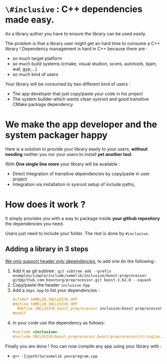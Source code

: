 # `\#inclusive` : C++ dependencies made easy.
As a library author you have to ensure the library can be used easily. 

The problem is that a library user might get an hard time to consume a C++ library ! Dependency management is hard in C++ because there are :
  - so much target platform
  - so much build systems (cmake, visual studion, scons, autotools, bjam, waf, gyp,...)
  - so much kind of users

Your library will be consumed by two different kind of users :
  - The app developer that just copy/paste your code in his project
  - The system builder which wants clean sysroot and good transitive CMake package dependency.

# We make the app developer and the system packager happy 
Here is a solution to provide your library easily to your users, **without needing** neither you nor your users to install **yet another tool**.

With **One single line more** your library will be available :

  - Direct Integration of transitive dependencies by copy/paste in user project
  - Integration via installation in sysroot setup of include paths, 

# How does it work ?
It simply provides you with a way to package inside **your github repository** the dependencies you need. 

Users just need to include your folder. The rest is done by `#inclusive`.

## Adding a library in 3 steps
[We only support header only dependencies](doc/rationale/WHY_HEADER_ONLY.md), to add one do the following : 

  1. Add it as git subtree : `git subtree add --prefix examples/simple/include/somelib/inclusive/boost-preprocessor git@github.com:boostorg/preprocessor.git boost-1.62.0 --squash`
  2. Copy/paste the header `inclusive.hpp`
  3. Add a `deps.hpp` to list your dependencies :
      ```cpp
      #ifndef SOMELIB_INCLUSIVE_HPP
      #define SOMELIB_INCLUSIVE_HPP
        #define INCLUSIVE_boost_preprocessor inclusive/boost-preprocessor/include
      #endif
      ```
  3. In your code use the dependency as follows: 
      ```cpp
      #include <inclusive>
      #include INCLUSIVE(boost_preprocessor,boost/preprocessor/stringize.hpp)
      ```

Finally you are done ! You can now compile any app using your library with : 
  * `g++ -I/path/to/somelib yourprogram.cpp`
